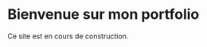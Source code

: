 <!DOCTYPE html>
<html>
  <head>
    <title>Ahmed Portfolio</title>
  </head>
  <body>
    <h1>Bienvenue sur mon portfolio</h1>
    <p>Ce site est en cours de construction.</p>
  </body>
</html>

